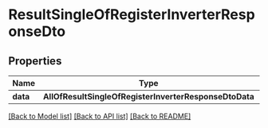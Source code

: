 # ResultSingleOfRegisterInverterResponseDto

## Properties
Name | Type | Description | Notes
------------ | ------------- | ------------- | -------------
**data** | **AllOfResultSingleOfRegisterInverterResponseDtoData** | Data | [optional] 

[[Back to Model list]](../../README.md#documentation-for-models) [[Back to API list]](../../README.md#documentation-for-api-endpoints) [[Back to README]](../../README.md)

